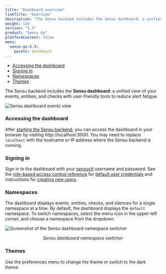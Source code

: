 ```yaml
---
title: "Dashboard overview"
linkTitle: "Overview"
description: "The Sensu backend includes the Sensu dashboard: a unified view of your events, entities, and checks with user-friendly tools to reduce alert fatigue. Read the doc to get started using the dashboard."
weight: 120
version: "5.3"
product: "Sensu Go"
platformContent: false
menu:
  sensu-go-5.3:
    parent: dashboard
---
```


- [Accessing the dashboard](#accessing-the-dashboard)
- [Signing in](#signing-in)
- [Namespaces](#namespaces)
- [Themes](#themes)

The Sensu backend includes the **Sensu dashboard**:
a unified view of your events, entities, and checks with user-friendly tools to reduce alert fatigue.

![Sensu dashboard events view](/images/archived_version_images/dashboard_events.png)

### Accessing the dashboard
After [starting the Sensu backend][1], you can access the dashboard in your browser
by visiting http://localhost:3000. You may need to replace `localhost` with the
hostname or IP address where the Sensu backend is running.

### Signing in
Sign in to the dashboard with your [sensuctl][2] username and password.
See the [role-based access control reference][3] for [default user credentials][4] and instructions for [creating new users][5].

### Namespaces
The dashboard displays events, entities, checks, and silences for a single namespace at a time.
By default, the dashboard displays the `default` namespace.
To switch namespaces, select the menu icon in the upper-left corner, and choose a namespace from the dropdown.

<img src="/images/archived_version_images/dashboard_namespace_switcher.png" alt="Screenshot of the Sensu dashboard namespace switcher">

<p style="text-align:center"><i>Sensu dashboard namespace switcher</i></p>

### Themes
Use the preferences menu to change the theme or switch to the dark theme.

[1]: ../../reference/backend#restarting-the-service
[2]: ../../sensuctl/reference/
[3]: ../../reference/rbac
[4]: ../../reference/rbac#default-user
[5]: ../../reference/rbac#creating-a-user
